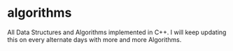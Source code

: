 # algorithms
All Data Structures and Algorithms implemented in C++.
I will keep updating this on every alternate days with more and more Algorithms.
